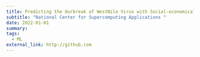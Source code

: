```yaml
---
title: Predicting the Ourbreak of WestNile Virus with Social-economical Factors
subtitle: "National Center for Supercomputing Applications "
date: 2022-01-01
summary: 
tags:
  - ML
external_link: http://github.com
---
```

